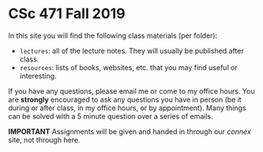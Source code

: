 # CSc 471 Fall 2019

In this site you will find the following class materials (per folder):

* `lectures`: all of the lecture notes. They will usually be published after class.
* `resources`: lists of books, websites, etc. that you may find useful or interesting.

If you have any questions, please email me or come to my office hours. You are **strongly** encouraged to ask any questions you have in person (be it during or after class, in my office hours, or by appointment). Many things can be solved with a 5 minute question over a series of emails.

**IMPORTANT** Assignments will be given and handed in through our *connex* site, not through here.
